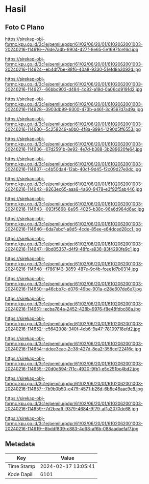 # Hasil

## Foto C Plano

https://sirekap-obj-formc.kpu.go.id/3c1e/pemilu/pdpr/61/02/06/20/01/6102062001003-20240216-114616--76de7a4b-9904-427f-8e65-5e1697fce16d.jpg

https://sirekap-obj-formc.kpu.go.id/3c1e/pemilu/pdpr/61/02/06/20/01/6102062001003-20240216-114624--eb4df7be-88f6-40a8-9330-51efd9a3092d.jpg

https://sirekap-obj-formc.kpu.go.id/3c1e/pemilu/pdpr/61/02/06/20/01/6102062001003-20240216-114627--66bbc903-d484-4c82-a19d-0a06cd9191d2.jpg

https://sirekap-obj-formc.kpu.go.id/3c1e/pemilu/pdpr/61/02/06/20/01/6102062001003-20240216-114628--3903db99-9300-473b-a461-3c9597d7ad9a.jpg

https://sirekap-obj-formc.kpu.go.id/3c1e/pemilu/pdpr/61/02/06/20/01/6102062001003-20240216-114630--5c258249-a0b0-4f8a-8994-1290d5ff6553.jpg

https://sirekap-obj-formc.kpu.go.id/3c1e/pemilu/pdpr/61/02/06/20/01/6102062001003-20240216-114636--07d2591b-8e92-4e7d-b388-3b289620fe64.jpg

https://sirekap-obj-formc.kpu.go.id/3c1e/pemilu/pdpr/61/02/06/20/01/6102062001003-20240216-114637--c4b50da4-12ab-40cf-9d45-f2c09d27e0dc.jpg

https://sirekap-obj-formc.kpu.go.id/3c1e/pemilu/pdpr/61/02/06/20/01/6102062001003-20240216-114642--9263ec65-aaa6-4a60-9478-e3f92f5ab446.jpg

https://sirekap-obj-formc.kpu.go.id/3c1e/pemilu/pdpr/61/02/06/20/01/6102062001003-20240216-114643--093f5668-8e95-4025-b38c-96a6d964d6ac.jpg

https://sirekap-obj-formc.kpu.go.id/3c1e/pemilu/pdpr/61/02/06/20/01/6102062001003-20240216-114646--6da7ebcf-a8d5-4cde-85ee-e64dced28cc1.jpg

https://sirekap-obj-formc.kpu.go.id/3c1e/pemilu/pdpr/61/02/06/20/01/6102062001003-20240216-114647--9bd05357-d4f9-48fc-a938-83f4290fe9c1.jpg

https://sirekap-obj-formc.kpu.go.id/3c1e/pemilu/pdpr/61/02/06/20/01/6102062001003-20240216-114648--f7861f43-3859-487e-9c4b-fcee1d7b0314.jpg

https://sirekap-obj-formc.kpu.go.id/3c1e/pemilu/pdpr/61/02/06/20/01/6102062001003-20240216-114650--a46cbb7c-d076-49be-901a-d28e607de6e7.jpg

https://sirekap-obj-formc.kpu.go.id/3c1e/pemilu/pdpr/61/02/06/20/01/6102062001003-20240216-114651--ecba784a-2452-428b-9976-f8e48fdbc88a.jpg

https://sirekap-obj-formc.kpu.go.id/3c1e/pemilu/pdpr/61/02/06/20/01/6102062001003-20240216-114652--c5642008-340f-4cb6-9a47-78109718efd2.jpg

https://sirekap-obj-formc.kpu.go.id/3c1e/pemilu/pdpr/61/02/06/20/01/6102062001003-20240216-114654--ddee3cac-2c38-427d-8ea2-358cef22416c.jpg

https://sirekap-obj-formc.kpu.go.id/3c1e/pemilu/pdpr/61/02/06/20/01/6102062001003-20240216-114655--20d0d594-7f1c-4920-9fb1-e5c251bc4bd2.jpg

https://sirekap-obj-formc.kpu.go.id/3c1e/pemilu/pdpr/61/02/06/20/01/6102062001003-20240216-114657--7b9b0b50-e479-4571-b26d-6b8c46aac9e8.jpg

https://sirekap-obj-formc.kpu.go.id/3c1e/pemilu/pdpr/61/02/06/20/01/6102062001003-20240216-114659--7d2beaff-9379-4684-9f79-af1a2070dc68.jpg

https://sirekap-obj-formc.kpu.go.id/3c1e/pemilu/pdpr/61/02/06/20/01/6102062001003-20240216-114619--8bddf839-c883-4d68-af6b-088aadaefaf7.jpg


## Metadata

| Key        | Value               |
| ---------- | ------------------- |
| Time Stamp | 2024-02-17 13:05:41 |
| Kode Dapil | 6101                |



